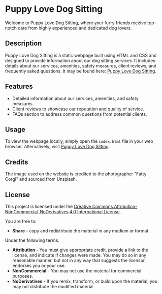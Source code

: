 # Puppy Love Dog Sitting

Welcome to Puppy Love Dog Sitting, where your furry friends receive top-notch care from highly experienced and dedicated dog lovers. 

## Description

Puppy Love Dog Sitting is a static webpage built using HTML and CSS and designed to provide information about our dog sitting services. It includes details about our services, amenities, safety measures, client reviews, and frequently asked questions. It may be found here: [Puppy Love Dog Sitting](https://nmcintyre5.github.io/puppy_love_dog_sitting/).

## Features

- Detailed information about our services, amenities, and safety measures.
- Client reviews to showcase our reputation and quality of service.
- FAQs section to address common questions from potential clients.

## Usage

To view the webpage locally, simply open the `index.html` file in your web browser. Alternatively, visit [Puppy Love Dog Sitting](https://nmcintyre5.github.io/puppy_love_dog_sitting/).

## Credits
The image used on the website is credited to the photographer "Fatty Corgi" and sourced from Unsplash.

## License
This project is licensed under the [Creative Commons Attribution-NonCommercial-NoDerivatives 4.0 International License](https://creativecommons.org/licenses/by-nc-nd/4.0/).

You are free to:
- **Share** - copy and redistribute the material in any medium or format.

Under the following terms:
- **Attribution** - You must give appropriate credit, provide a link to the license, and indicate if changes were made. You may do so in any reasonable manner, but not in any way that suggests the licensor endorses you or your use.
- **NonCommercial** - You may not use the material for commercial purposes.
- **NoDerivatives** - If you remix, transform, or build upon the material, you may not distribute the modified material.